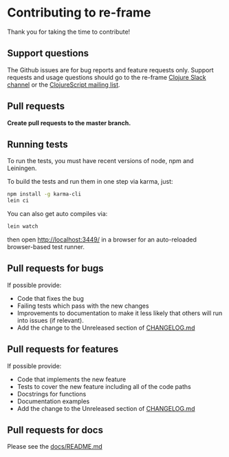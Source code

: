 # Contributing to re-frame

Thank you for taking the time to contribute!

## Support questions

The Github issues are for bug reports and feature requests only. Support requests and usage
questions should go to the re-frame [Clojure Slack channel](http://clojurians.net) or
the [ClojureScript mailing list](https://groups.google.com/forum/#!forum/clojurescript).

## Pull requests

**Create pull requests to the master branch.**

## Running tests

To run the tests, you must have recent versions of node, npm and Leiningen.

To build the tests and run them in one step via karma, just:
```sh
npm install -g karma-cli
lein ci 
```

You can also get auto compiles via:
```sh
lein watch
```
then open [http://localhost:3449/](http://localhost:3449/) in a browser for an auto-reloaded browser-based test runner.

## Pull requests for bugs

If possible provide:

* Code that fixes the bug
* Failing tests which pass with the new changes
* Improvements to documentation to make it less likely that others will run into issues (if relevant).
* Add the change to the Unreleased section of [CHANGELOG.md](docs/CHANGELOG.md)

## Pull requests for features

If possible provide:

* Code that implements the new feature
* Tests to cover the new feature including all of the code paths
* Docstrings for functions
* Documentation examples
* Add the change to the Unreleased section of [CHANGELOG.md](docs/CHANGELOG.md)

## Pull requests for docs

Please see the [docs/README.md](docs/README.md)


